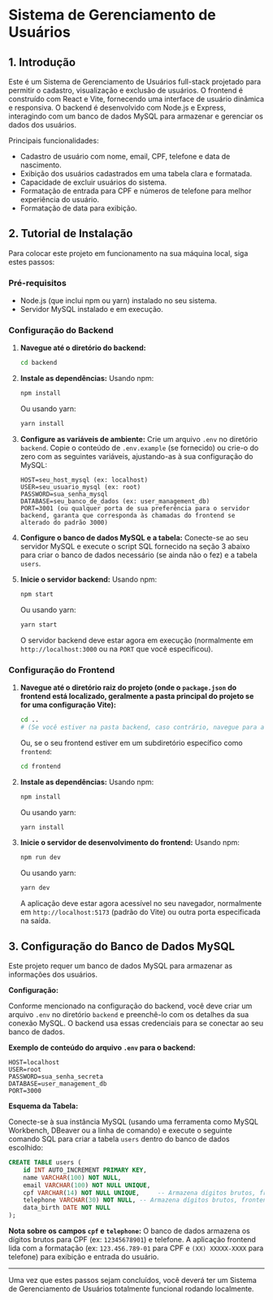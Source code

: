 # Sistema de Gerenciamento de Usuários

## 1. Introdução

Este é um Sistema de Gerenciamento de Usuários full-stack projetado para permitir o cadastro, visualização e exclusão de usuários. O frontend é construído com React e Vite, fornecendo uma interface de usuário dinâmica e responsiva. O backend é desenvolvido com Node.js e Express, interagindo com um banco de dados MySQL para armazenar e gerenciar os dados dos usuários.

Principais funcionalidades:
- Cadastro de usuário com nome, email, CPF, telefone e data de nascimento.
- Exibição dos usuários cadastrados em uma tabela clara e formatada.
- Capacidade de excluir usuários do sistema.
- Formatação de entrada para CPF e números de telefone para melhor experiência do usuário.
- Formatação de data para exibição.

## 2. Tutorial de Instalação

Para colocar este projeto em funcionamento na sua máquina local, siga estes passos:

### Pré-requisitos

- Node.js (que inclui npm ou yarn) instalado no seu sistema.
- Servidor MySQL instalado e em execução.

### Configuração do Backend

1.  **Navegue até o diretório do backend:**
    ```bash
    cd backend
    ```

2.  **Instale as dependências:**
    Usando npm:
    ```bash
    npm install
    ```
    Ou usando yarn:
    ```bash
    yarn install
    ```

3.  **Configure as variáveis de ambiente:**
    Crie um arquivo `.env` no diretório `backend`. Copie o conteúdo de `.env.example` (se fornecido) ou crie-o do zero com as seguintes variáveis, ajustando-as à sua configuração do MySQL:
    ```env
    HOST=seu_host_mysql (ex: localhost)
    USER=seu_usuario_mysql (ex: root)
    PASSWORD=sua_senha_mysql
    DATABASE=seu_banco_de_dados (ex: user_management_db)
    PORT=3001 (ou qualquer porta de sua preferência para o servidor backend, garanta que corresponda às chamadas do frontend se alterado do padrão 3000)
    ```

4.  **Configure o banco de dados MySQL e a tabela:**
    Conecte-se ao seu servidor MySQL e execute o script SQL fornecido na seção 3 abaixo para criar o banco de dados necessário (se ainda não o fez) e a tabela `users`.

5.  **Inicie o servidor backend:**
    Usando npm:
    ```bash
    npm start
    ```
    Ou usando yarn:
    ```bash
    yarn start
    ```
    O servidor backend deve estar agora em execução (normalmente em `http://localhost:3000` ou na `PORT` que você especificou).

### Configuração do Frontend

1.  **Navegue até o diretório raiz do projeto (onde o `package.json` do frontend está localizado, geralmente a pasta principal do projeto se for uma configuração Vite):**
    ```bash
    cd .. 
    # (Se você estiver na pasta backend, caso contrário, navegue para a raiz do projeto)
    ```
    Ou, se o seu frontend estiver em um subdiretório específico como `frontend`:
    ```bash
    cd frontend
    ```

2.  **Instale as dependências:**
    Usando npm:
    ```bash
    npm install
    ```
    Ou usando yarn:
    ```bash
    yarn install
    ```

3.  **Inicie o servidor de desenvolvimento do frontend:**
    Usando npm:
    ```bash
    npm run dev
    ```
    Ou usando yarn:
    ```bash
    yarn dev
    ```
    A aplicação deve estar agora acessível no seu navegador, normalmente em `http://localhost:5173` (padrão do Vite) ou outra porta especificada na saída.

## 3. Configuração do Banco de Dados MySQL

Este projeto requer um banco de dados MySQL para armazenar as informações dos usuários.

**Configuração:**

Conforme mencionado na configuração do backend, você deve criar um arquivo `.env` no diretório `backend` e preenchê-lo com os detalhes da sua conexão MySQL. O backend usa essas credenciais para se conectar ao seu banco de dados.

**Exemplo de conteúdo do arquivo `.env` para o backend:**
```env
HOST=localhost
USER=root
PASSWORD=sua_senha_secreta
DATABASE=user_management_db
PORT=3000
```

**Esquema da Tabela:**

Conecte-se à sua instância MySQL (usando uma ferramenta como MySQL Workbench, DBeaver ou a linha de comando) e execute o seguinte comando SQL para criar a tabela `users` dentro do banco de dados escolhido:

```sql
CREATE TABLE users (
    id INT AUTO_INCREMENT PRIMARY KEY,
    name VARCHAR(100) NOT NULL,
    email VARCHAR(100) NOT NULL UNIQUE,
    cpf VARCHAR(14) NOT NULL UNIQUE,     -- Armazena dígitos brutos, frontend formata para XXX.XXX.XXX-XX
    telephone VARCHAR(30) NOT NULL, -- Armazena dígitos brutos, frontend formata
    data_birth DATE NOT NULL
);
```

**Nota sobre os campos `cpf` e `telephone`:** O banco de dados armazena os dígitos brutos para CPF (ex: `12345678901`) e telefone. A aplicação frontend lida com a formatação (ex: `123.456.789-01` para CPF e `(XX) XXXXX-XXXX` para telefone) para exibição e entrada do usuário.

---

Uma vez que estes passos sejam concluídos, você deverá ter um Sistema de Gerenciamento de Usuários totalmente funcional rodando localmente.